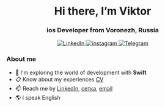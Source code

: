 <div id="header" align="center">
<h1>Hi there, I’m Viktor</h1>
<h3>ios Developer from Voronezh, Russia</h3>
</div>

<div id="socials" align="center"> 
  <a href="https://www.linkedin.com/in/viktor-teslenko-227882253/">
<img src="https://img.shields.io/badge/LinkedIn-blue?style=for-the-badge&logo=linkedin&logoColor=white" alt="LinkedIn"/>
</a> 
  <a href="https://www.instagram.com/viktorteslenko/">
<img src="https://img.shields.io/badge/instagram-blue?style=for-the-badge&logo=twitter&logoColor=white" alt="instagram"/>
</a> 
  <a href="https://t.me/viktor_teslenko">
<img src="https://img.shields.io/badge/Telegram-blue?style=for-the-badge&logo=telegram&logoColor=white" alt="Telegram"/>
</a> 
</div>

<div id="counter" align="center"> 
  <img src="https://komarev.com/ghpvc/?username=Tesloboy&style=flat-square&color=blue" alt=""/>
</div>

### About me
- :seedling: I'm exploring the world of development with **Swift**
- :clipboard: Know about my experiences [CV](https://viktorteslenko.com/ios-developer)
- :mailbox: Reach me by [LinkedIn](https://www.linkedin.com/in/viktor-teslenko-227882253/), [сетка](https://setka.ru/accounts/56871), [email](mailto:viktorteslenko_photo@mail.ru) 
- :earth_americas: I speak English

<!---
Tesloboy/Tesloboy is a ✨ special ✨ repository because its `README.md` (this file) appears on your GitHub profile.
You can click the Preview link to take a look at your changes.
--->

